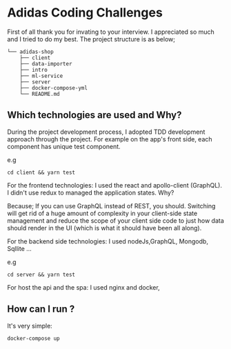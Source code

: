 # Adidas Coding Challenges

First of all thank you for invating to your interview. I appreciated so much and I tried to do my best. The project structure is as below;

```console
└── adidas-shop
    ├── client
    ├── data-importer
    ├── intro
    ├── ml-service
    ├── server
    ├── docker-compose-yml
    └── README.md
```

## Which technologies are used and Why?

During the project development process, I adopted TDD development approach through the project. For example on the app's front side, each component has unique test component.

e.g
```console
cd client && yarn test 
```
For the frontend technologies: I used the react and apollo-client (GraphQL). I didn't use redux to managed the application states. Why? 

Because;
    If you can use GraphQL instead of REST, you should. Switching will get rid of a huge amount of complexity in your client-side state management and reduce the scope of your client side code to just how data should render in the UI (which is what it should have been all along).

For the backend side technologies: I used nodeJs,GraphQL, Mongodb, Sqllite ...

e.g
```console
cd server && yarn test 
```

For host the api and the spa: I used nginx and docker,  

## How can I run ? 

It's very simple:

```console
docker-compose up
```
